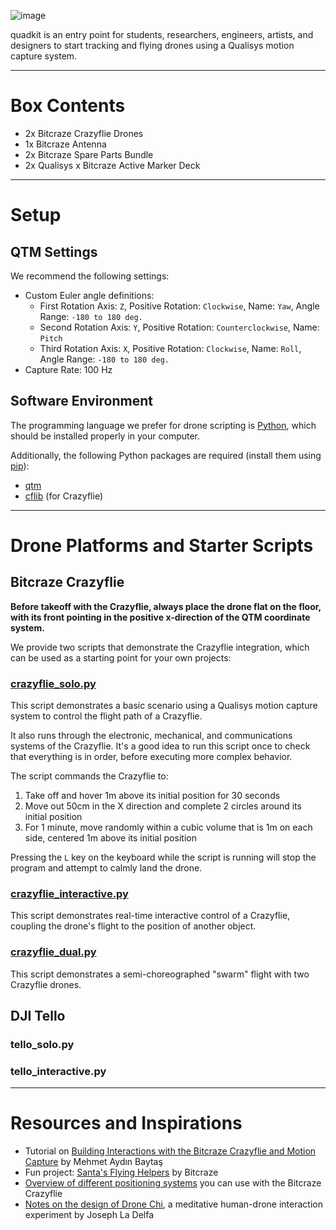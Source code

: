 ![image](https://user-images.githubusercontent.com/1661078/156165793-8d778cb6-b70a-479b-8289-c36ade7ff41e.png)

quadkit is an entry point for students, researchers, engineers, artists, and designers to start tracking and flying drones using a Qualisys motion capture system.

---

# Box Contents

- 2x Bitcraze Crazyflie Drones
- 1x Bitcraze Antenna
- 2x Bitcraze Spare Parts Bundle
- 2x Qualisys x Bitcraze Active Marker Deck

---

# Setup

## QTM Settings

We recommend the following settings:

- Custom Euler angle definitions:
  - First Rotation Axis: `Z`, Positive Rotation: `Clockwise`, Name: `Yaw`, Angle Range: `-180 to 180 deg.`
  - Second Rotation Axis: `Y`, Positive Rotation: `Counterclockwise`, Name: `Pitch`
  - Third Rotation Axis: `X`, Positive Rotation: `Clockwise`, Name: `Roll`, Angle Range: `-180 to 180 deg.`
- Capture Rate: 100 Hz

## Software Environment

The programming language we prefer for drone scripting is [Python](https://www.python.org/), which should be installed properly in your computer.

Additionally, the following Python packages are required (install them using [pip](https://pypi.org/project/pip/)):

- [qtm](https://github.com/qualisys/qualisys_python_sdk)
- [cflib](https://github.com/bitcraze/crazyflie-lib-python) (for Crazyflie)

---

# Drone Platforms and Starter Scripts

## Bitcraze Crazyflie

**Before takeoff with the Crazyflie, always place the drone flat on the floor, with its front pointing in the positive x-direction of the QTM coordinate system.**

We provide two scripts that demonstrate the Crazyflie integration, which can be used as a starting point for your own projects:

### [crazyflie_solo.py](crazyflie_solo.py)

This script demonstrates a basic scenario using a Qualisys motion capture system to control the flight path of a Crazyflie.

It also runs through the electronic, mechanical, and communications systems of the Crazyflie. It's a good idea to run this script once to check that everything is in order, before executing more complex behavior.

The script commands the Crazyflie to:

1. Take off and hover 1m above its initial position for 30 seconds
2. Move out 50cm in the X direction and complete 2 circles around its initial position
3. For 1 minute, move randomly within a cubic volume that is 1m on each side, centered 1m above its initial position

Pressing the `L` key on the keyboard while the script is running will stop the program and attempt to calmly land the drone. 

### [crazyflie_interactive.py](crazyflie_interactive.py)

This script demonstrates real-time interactive control of a Crazyflie, coupling the drone's flight to the position of another object.

### [crazyflie_dual.py](crazyflie_dual.py)

This script demonstrates a semi-choreographed "swarm" flight with two Crazyflie drones.

## DJI Tello

### tello_solo.py

### tello_interactive.py

---

# Resources and Inspirations

- Tutorial on [Building Interactions with the Bitcraze Crazyflie and Motion Capture](https://www.baytas.net/blog/crazyflie) by Mehmet Aydın Baytaş
- Fun project: [Santa's Flying Helpers](https://www.bitcraze.io/2021/12/santas-flying-helpers/) by Bitcraze
- [Overview of different positioning systems](https://www.bitcraze.io/2021/05/positioning-system-overview/) you can use with the Bitcraze Crazyflie
- [Notes on the design of Drone Chi](https://www.bitcraze.io/2019/12/designing-dronechi/), a meditative human-drone interaction experiment by Joseph La Delfa
